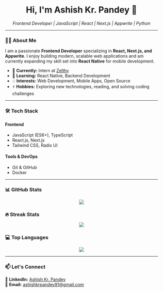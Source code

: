 <h1 align="center">Hi, I'm Ashish Kr. Pandey 👋</h1>
<p align="center">
  <em>Frontend Developer | JavaScript | React | Next.js | Appwrite | Python</em>
</p>

---

### 👨‍💻 About Me

I am a passionate **Frontend Developer** specializing in **React, Next.js, and Appwrite**. I enjoy building modern, scalable web applications and am currently expanding my skill set into **React Native** for mobile development.

- 💼 **Currently:** Intern at [Zelthy](https://zelthy.com)  
- 🌱 **Learning:** React Native, Backend Development  
- 💡 **Interests:** Web Development, Mobile Apps, Open Source  
- ⚡ **Hobbies:** Exploring new technologies, reading, and solving coding challenges  

---

### 🛠️ Tech Stack

#### **Frontend**
- JavaScript (ES6+), TypeScript  
- React.js, Next.js    
- Tailwind CSS, Radix UI
  
#### **Tools & DevOps**
- Git & GitHub  
- Docker  
 

---

### 📊 GitHub Stats
<p align="center">
  <img src="https://github-readme-stats.vercel.app/api?username=ashishkpandey91&show_icons=true&theme=radical" />
</p>

### 🔥 Streak Stats
<p align="center">
  <img src="https://github-readme-streak-stats.herokuapp.com/?user=ashishkpandey91&theme=radical" />
</p>

### 💻 Top Languages
<p align="center">
  <img src="https://github-readme-stats.vercel.app/api/top-langs/?username=ashishkpandey91&layout=compact&theme=radical" />
</p>



---

### 📫 Let's Connect

💼 **LinkedIn:** [Ashish Kr. Pandey](https://www.linkedin.com/in/ashishkpandey91)  
📧 **Email:** ashishkrpandey91@gmail.com  

